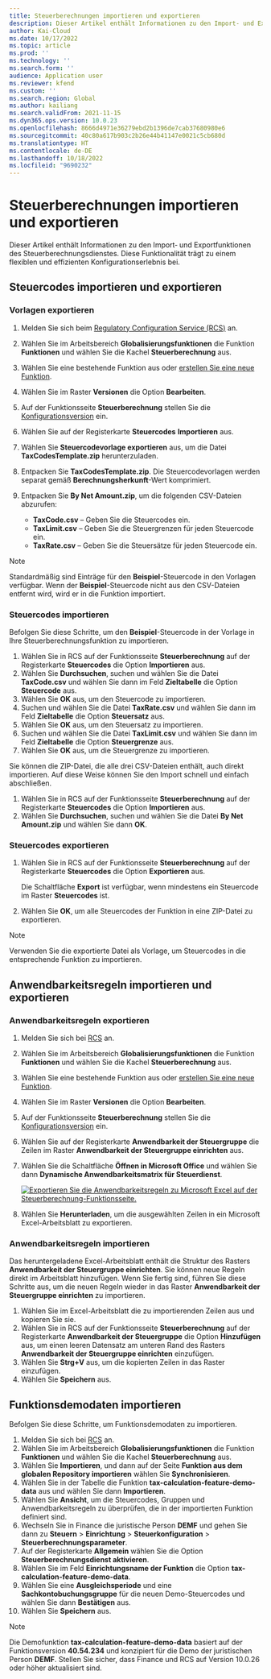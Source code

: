 ```yaml
---
title: Steuerberechnungen importieren und exportieren
description: Dieser Artikel enthält Informationen zu den Import‑ und Exportfunktionen des Steuerberechnungsdienstes.
author: Kai-Cloud
ms.date: 10/17/2022
ms.topic: article
ms.prod: ''
ms.technology: ''
ms.search.form: ''
audience: Application user
ms.reviewer: kfend
ms.custom: ''
ms.search.region: Global
ms.author: kailiang
ms.search.validFrom: 2021-11-15
ms.dyn365.ops.version: 10.0.23
ms.openlocfilehash: 8666d4971e36279ebd2b1396de7cab37680980e6
ms.sourcegitcommit: 40c80a617b903c2b26e44b41147e0021c5cb680d
ms.translationtype: HT
ms.contentlocale: de-DE
ms.lasthandoff: 10/18/2022
ms.locfileid: "9690232"
---
```

# <a name="import-and-export-tax-calculations"></a>Steuerberechnungen importieren und exportieren

Dieser Artikel enthält Informationen zu den Import‑ und Exportfunktionen des Steuerberechnungsdienstes. Diese Funktionalität trägt zu einem flexiblen und effizienten Konfigurationserlebnis bei.

## <a name="import-and-export-tax-codes"></a>Steuercodes importieren und exportieren

### <a name="export-templates"></a>Vorlagen exportieren

1. Melden Sie sich beim [Regulatory Configuration Service (RCS)](https://marketing.configure.global.dynamics.com/) an.
2. Wählen Sie im Arbeitsbereich **Globalisierungsfunktionen** die Funktion **Funktionen** und wählen Sie die Kachel **Steuerberechnung** aus.
3. Wählen Sie eine bestehende Funktion aus oder [erstellen Sie eine neue Funktion](global-get-started-with-tax-calculation-service.md#set-up-tax-calculation-in-rcs).
4. Wählen Sie im Raster **Versionen** die Option **Bearbeiten**.
5. Auf der Funktionsseite **Steuerberechnung** stellen Sie die [Konfigurationsversion](global-get-started-with-tax-calculation-service.md#set-up-tax-calculation-in-rcs) ein.
6. Wählen Sie auf der Registerkarte **Steuercodes** **Importieren** aus.
7. Wählen Sie **Steuercodevorlage exportieren** aus, um die Datei **TaxCodesTemplate.zip** herunterzuladen.
8. Entpacken Sie **TaxCodesTemplate.zip**. Die Steuercodevorlagen werden separat gemäß **Berechnungsherkunft**-Wert komprimiert.
9. Entpacken Sie **By Net Amount.zip**, um die folgenden CSV-Dateien abzurufen:

    - **TaxCode.csv** – Geben Sie die Steuercodes ein.
    - **TaxLimit.csv** – Geben Sie die Steuergrenzen für jeden Steuercode ein.
    - **TaxRate.csv** – Geben Sie die Steuersätze für jeden Steuercode ein.

> [!NOTE]
> Standardmäßig sind Einträge für den **Beispiel**-Steuercode in den Vorlagen verfügbar. Wenn der **Beispiel**-Steuercode nicht aus den CSV-Dateien entfernt wird, wird er in die Funktion importiert.

### <a name="import-tax-codes"></a>Steuercodes importieren

Befolgen Sie diese Schritte, um den **Beispiel**-Steuercode in der Vorlage in Ihre Steuerberechnungsfunktion zu importieren.

1. Wählen Sie in RCS auf der Funktionsseite **Steuerberechnung** auf der Registerkarte **Steuercodes** die Option **Importieren** aus.
2. Wählen Sie **Durchsuchen**, suchen und wählen Sie die Datei **TaxCode.csv** und wählen Sie dann im Feld **Zieltabelle** die Option **Steuercode** aus.
3. Wählen Sie **OK** aus, um den Steuercode zu importieren.
4. Suchen und wählen Sie die Datei **TaxRate.csv** und wählen Sie dann im Feld **Zieltabelle** die Option **Steuersatz** aus.
5. Wählen Sie **OK** aus, um den Steuersatz zu importieren.
6. Suchen und wählen Sie die Datei **TaxLimit.csv** und wählen Sie dann im Feld **Zieltabelle** die Option **Steuergrenze** aus.
7. Wählen Sie **OK** aus, um die Steuergrenze zu importieren.

Sie können die ZIP-Datei, die alle drei CSV-Dateien enthält, auch direkt importieren. Auf diese Weise können Sie den Import schnell und einfach abschließen.

1. Wählen Sie in RCS auf der Funktionsseite **Steuerberechnung** auf der Registerkarte **Steuercodes** die Option **Importieren** aus.
2. Wählen Sie **Durchsuchen**, suchen und wählen Sie die Datei **By Net Amount.zip** und wählen Sie dann **OK**.

### <a name="export-tax-codes"></a>Steuercodes exportieren

1. Wählen Sie in RCS auf der Funktionsseite **Steuerberechnung** auf der Registerkarte **Steuercodes** die Option **Exportieren** aus.

    Die Schaltfläche **Export** ist verfügbar, wenn mindestens ein Steuercode im Raster **Steuercodes** ist.

2. Wählen Sie **OK**, um alle Steuercodes der Funktion in eine ZIP-Datei zu exportieren.

> [!NOTE]
> Verwenden Sie die exportierte Datei als Vorlage, um Steuercodes in die entsprechende Funktion zu importieren.

## <a name="import-and-export-applicability-rules"></a>Anwendbarkeitsregeln importieren und exportieren

### <a name="export-applicability-rules"></a>Anwendbarkeitsregeln exportieren

1. Melden Sie sich bei [RCS](https://marketing.configure.global.dynamics.com/) an.
2. Wählen Sie im Arbeitsbereich **Globalisierungsfunktionen** die Funktion **Funktionen** und wählen Sie die Kachel **Steuerberechnung** aus.
3. Wählen Sie eine bestehende Funktion aus oder [erstellen Sie eine neue Funktion](global-get-started-with-tax-calculation-service.md#set-up-tax-calculation-in-rcs).
4. Wählen Sie im Raster **Versionen** die Option **Bearbeiten**.
5. Auf der Funktionsseite **Steuerberechnung** stellen Sie die [Konfigurationsversion](global-get-started-with-tax-calculation-service.md#set-up-tax-calculation-in-rcs) ein.
6. Wählen Sie auf der Registerkarte **Anwendbarkeit der Steuergruppe** die Zeilen im Raster **Anwendbarkeit der Steuergruppe einrichten** aus.
7. Wählen Sie die Schaltfläche **Öffnen in Microsoft Office** und wählen Sie dann **Dynamische Anwendbarkeitsmatrix für Steuerdienst**.

    [![Exportieren Sie die Anwendbarkeitsregeln zu Microsoft Excel auf der Steuerberechnung-Funktionsseite.](./media/tax-cal-import-export-1.png)](./media/tax-cal-import-export-1.png)

8. Wählen Sie **Herunterladen**, um die ausgewählten Zeilen in ein Microsoft Excel-Arbeitsblatt zu exportieren.

### <a name="import-applicability-rules"></a>Anwendbarkeitsregeln importieren

Das heruntergeladene Excel-Arbeitsblatt enthält die Struktur des Rasters **Anwendbarkeit der Steuergruppe einrichten**. Sie können neue Regeln direkt im Arbeitsblatt hinzufügen. Wenn Sie fertig sind, führen Sie diese Schritte aus, um die neuen Regeln wieder in das Raster **Anwendbarkeit der Steuergruppe einrichten** zu importieren.

1. Wählen Sie im Excel-Arbeitsblatt die zu importierenden Zeilen aus und kopieren Sie sie.
2. Wählen Sie in RCS auf der Funktionsseite **Steuerberechnung** auf der Registerkarte **Anwendbarkeit der Steuergruppe** die Option **Hinzufügen** aus, um einen leeren Datensatz am unteren Rand des Rasters **Anwendbarkeit der Steuergruppe einrichten** einzufügen.
3. Wählen Sie **Strg+V** aus, um die kopierten Zeilen in das Raster einzufügen.
4. Wählen Sie **Speichern** aus.

## <a name="import-feature-demo-data"></a>Funktionsdemodaten importieren

Befolgen Sie diese Schritte, um Funktionsdemodaten zu importieren.

1. Melden Sie sich bei [RCS](https://marketing.configure.global.dynamics.com/) an.
2. Wählen Sie im Arbeitsbereich **Globalisierungsfunktionen** die Funktion **Funktionen** und wählen Sie die Kachel **Steuerberechnung** aus.
3. Wählen Sie **Importieren**, und dann auf der Seite **Funktion aus dem globalen Repository importieren** wählen Sie **Synchronisieren**. 
4. Wählen Sie in der Tabelle die Funktion **tax-calculation-feature-demo-data** aus und wählen Sie dann **Importieren**.
5. Wählen Sie **Ansicht**, um die Steuercodes, Gruppen und Anwendbarkeitsregeln zu überprüfen, die in der importierten Funktion definiert sind.
6. Wechseln Sie in Finance die juristische Person **DEMF** und gehen Sie dann zu **Steuern** \> **Einrichtung** \> **Steuerkonfiguration** \> **Steuerberechnungsparameter**.
7. Auf der Registerkarte **Allgemein** wählen Sie die Option **Steuerberechnungsdienst aktivieren**.
8. Wählen Sie im Feld **Einrichtungsname der Funktion** die Option **tax-calculation-feature-demo-data**.
9. Wählen Sie eine **Ausgleichsperiode** und eine **Sachkontobuchungsgruppe** für die neuen Demo-Steuercodes und wählen Sie dann **Bestätigen** aus.
10. Wählen Sie **Speichern** aus.

> [!NOTE]
> Die Demofunktion **tax-calculation-feature-demo-data** basiert auf der Funktionsversion **40.54.234** und konzipiert für die Demo der juristischen Person **DEMF**. Stellen Sie sicher, dass Finance und RCS auf Version 10.0.26 oder höher aktualisiert sind.
